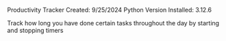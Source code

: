 Productivity Tracker
Created: 9/25/2024
Python Version Installed: 3.12.6


Track how long you have done certain tasks throughout the day by starting and stopping timers

